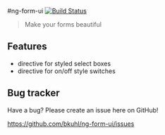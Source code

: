 #ng-form-ui  [![Build Status](https://travis-ci.org/bkuhl/ng-form-ui.png?branch=dev)](https://travis-ci.org/bkuhl/ng-form-ui)
> Make your forms beautiful

## Features

* <select-box> directive for styled select boxes
* <slide-toggle> directive for on/off style switches

## Bug tracker

Have a bug? Please create an issue here on GitHub!

https://github.com/bkuhl/ng-form-ui/issues